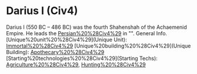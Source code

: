 # Darius I (Civ4)

Darius I (550 BC – 486 BC) was the fourth Shahenshah of the Achaemenid Empire. He leads the [Persian%20%28Civ4%29](Persians) in "".
General Info.
[Unique%20unit%20%28Civ4%29](Unique Unit): [Immortal%20%28Civ4%29](Immortal)
[Unique%20building%20%28Civ4%29](Unique Building): [Apothecary%20%28Civ4%29](Apothecary)
[Starting%20technologies%20%28Civ4%29](Starting Techs): [Agriculture%20%28Civ4%29](Agriculture), [Hunting%20%28Civ4%29](Hunting)